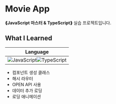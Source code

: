 # Movie App

__⟪JavaScript 마스터 & TypeScript⟫__ 실습 프로젝트입니다.

## What I Learned
|Language|
|:---:|
|![JavaScript](https://img.shields.io/badge/JavaScript-323330?style=for-the-badge&logo=javascript&logoColor=F7DF1E)![TypeScript](https://img.shields.io/badge/typescript-%23007ACC.svg?style=for-the-badge&logo=typescript&logoColor=white)|
 - 컴포넌트 생성 클래스
 - 해시 라우터 
 - OPEN API 사용
 - 데이터 추가 로딩
 - 로딩 애니메이션 
